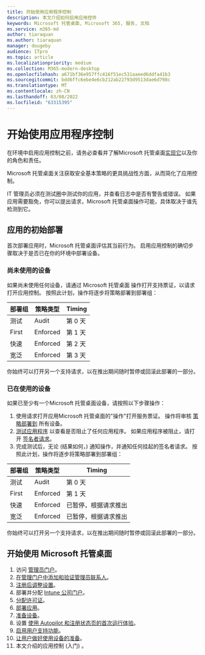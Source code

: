 ```yaml
---
title: 开始使用应用程序控制
description: 本文介绍如何启用应用控件
keywords: Microsoft 托管桌面, Microsoft 365, 服务, 文档
ms.service: m365-md
author: tiaraquan
ms.author: tiaraquan
manager: dougeby
audience: ITpro
ms.topic: article
ms.localizationpriority: medium
ms.collection: M365-modern-desktop
ms.openlocfilehash: a671bf36e957ffc416f51ec531aaeed6ddfa41b3
ms.sourcegitcommit: bdd6ffc6ebe4e6cb212ab22793d9513dae6d798c
ms.translationtype: MT
ms.contentlocale: zh-CN
ms.lasthandoff: 03/08/2022
ms.locfileid: "63315395"
---
```

# <a name="get-started-with-app-control"></a>开始使用应用程序控制

在环境中启用应用控制之前，请务必查看并了解Microsoft 托管桌面[实现它](../service-description/app-control.md)以及你的角色和责任。

Microsoft 托管桌面关注获取安全基本策略的更具挑战性方面，从而简化了应用控制。

IT 管理员必须在测试圈中测试你的应用，并查看日志中是否有警告或错误。 如果应用需要豁免，你可以提出请求，Microsoft 托管桌面操作可能，具体取决于谁先检测到它。

## <a name="initial-deployment-of-apps"></a>应用的初始部署

首次部署应用时，Microsoft 托管桌面评估其当前行为。 启用应用控制的确切步骤取决于是否已在你的环境中部署设备。

### <a name="devices-not-yet-in-use"></a>尚未使用的设备

如果尚未使用任何设备，请通过 Microsoft 托管桌面 操作打开支持票证，以请求打开应用控制。 按照此计划，操作将逐步将策略部署到部署组：

| 部署组 | 策略类型 | Timing |
| ------ | ------ | ------ |
| 测试 |  Audit |  第 0 天 |
| First | Enforced | 第 1 天 |
| 快速 | Enforced |  第 2 天 |
| 宽泛 | Enforced |  第 3 天 |

你始终可以打开另一个支持请求，以在推出期间随时暂停或回滚此部署的一部分。

### <a name="devices-already-in-use"></a>已在使用的设备

如果已至少有一个Microsoft 托管桌面设备，请按照以下步骤操作：

1. 使用请求打开应用Microsoft 托管桌面的"操作"打开服务票证。 操作将审核 [策略部署到](../service-description/app-control.md#audit-policy) 所有设备。
2. [测试应用程序](../working-with-managed-desktop/work-with-app-control.md#add-a-new-app) 以查看是否阻止了任何应用程序。 如果应用程序被阻止，请打开 [签名者请求](../working-with-managed-desktop/work-with-app-control.md#add-or-remove-a-trusted-signer)。
3. 完成测试后，无论 (结果如何，) 通知操作，并通知任何挂起的签名者请求。 按照此计划，操作将逐步将策略部署到部署组：

| 部署组 | 策略类型 | Timing |
| ------ | ------ | ------ |
| 测试     | Audit |  第 0 天 |
| First     | Enforced | 第 1 天 |
| 快速     | Enforced |  已暂停，根据请求推出 |
| 宽泛     | Enforced |  已暂停，根据请求推出 |

你始终可以打开另一个支持请求，以在推出期间随时暂停或回滚此部署的一部分。

## <a name="steps-to-get-started-with-microsoft-managed-desktop"></a>开始使用 Microsoft 托管桌面

1. 访问 [管理员门户](access-admin-portal.md)。
1. [在管理门户中添加和验证管理员联系人](add-admin-contacts.md)。
1. [注册后调整设置](conditional-access.md)。
1. 部署并分配 [Intune 公司门户](company-portal.md)。
1. [分配许可证](assign-licenses.md)。
1. [部署应用](deploy-apps.md)。
1. [准备设备](prepare-devices.md)。
1. 设置 [使用 Autopilot 和注册状态页的首次运行体验](esp-first-run.md)。
1. [启用用户支持功能](enable-support.md)。
1. [让用户做好使用设备的准备](get-started-devices.md)。
1. 本文介绍的应用控制 (入门) 。
